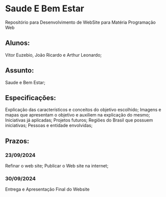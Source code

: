 # Saude E Bem Estar
Repositório para Desenvolvimento de WebSite para Matéria Programação Web

## Alunos: 
Vitor Euzebio, João Ricardo e Arthur Leonardo;

## Assunto: 
Saude e Bem Estar;

## Especificações:

Explicação das característicos e conceitos do objetivo escolhido;
Imagens e mapas que apresentam o objetivo e auxiliem na explicação do mesmo;
Iniciativas já aplicadas;
Projetos futuros;
Regiões do Brasil que possuem iniciativas;
Pessoas e entidade envolvidas;

## Prazos:
### 23/09/2024
Refinar o web site;
Publicar o Web site na internet;

### 30/09/2024
Entrega e Apresentação Final do Website
